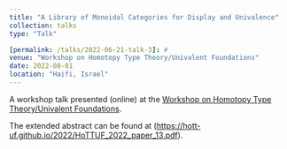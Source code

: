 ```yaml
---
title: "A Library of Monoidal Categories for Display and Univalence"
collection: talks
type: "Talk"

[permalink: /talks/2022-06-21-talk-3]: #
venue: "Workshop on Homotopy Type Theory/Univalent Foundations"
date: 2022-08-01
location: "Haifi, Israel"
---
```


A workshop talk presented (online) at the [Workshop on Homotopy Type Theory/Univalent Foundations](https://hott-uf.github.io/2022/).

The extended abstract can be found at (https://hott-uf.github.io/2022/HoTTUF_2022_paper_13.pdf).